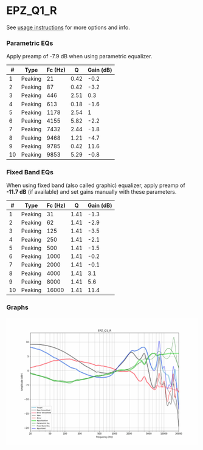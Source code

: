 # EPZ_Q1_R
See [usage instructions](https://github.com/jaakkopasanen/AutoEq#usage) for more options and info.

### Parametric EQs
Apply preamp of -7.9 dB when using parametric equalizer.

|   # | Type    |   Fc (Hz) |    Q |   Gain (dB) |
|-----|---------|-----------|------|-------------|
|   1 | Peaking |        21 | 0.42 |        -0.2 |
|   2 | Peaking |        87 | 0.42 |        -3.2 |
|   3 | Peaking |       446 | 2.51 |         0.3 |
|   4 | Peaking |       613 | 0.18 |        -1.6 |
|   5 | Peaking |      1178 | 2.54 |         1   |
|   6 | Peaking |      4155 | 5.82 |        -2.2 |
|   7 | Peaking |      7432 | 2.44 |        -1.8 |
|   8 | Peaking |      9468 | 1.21 |        -4.7 |
|   9 | Peaking |      9785 | 0.42 |        11.6 |
|  10 | Peaking |      9853 | 5.29 |        -0.8 |

### Fixed Band EQs
When using fixed band (also called graphic) equalizer, apply preamp of **-11.7 dB** (if available) and set gains manually with these parameters.

|   # | Type    |   Fc (Hz) |    Q |   Gain (dB) |
|-----|---------|-----------|------|-------------|
|   1 | Peaking |        31 | 1.41 |        -1.3 |
|   2 | Peaking |        62 | 1.41 |        -2.9 |
|   3 | Peaking |       125 | 1.41 |        -3.5 |
|   4 | Peaking |       250 | 1.41 |        -2.1 |
|   5 | Peaking |       500 | 1.41 |        -1.5 |
|   6 | Peaking |      1000 | 1.41 |        -0.2 |
|   7 | Peaking |      2000 | 1.41 |        -0.1 |
|   8 | Peaking |      4000 | 1.41 |         3.1 |
|   9 | Peaking |      8000 | 1.41 |         5.6 |
|  10 | Peaking |     16000 | 1.41 |        11.4 |

### Graphs
![](./EPZ_Q1_R.png)
